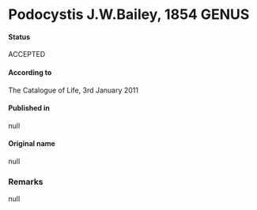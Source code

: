 Podocystis J.W.Bailey, 1854 GENUS
=======

#### Status
ACCEPTED

#### According to
The Catalogue of Life, 3rd January 2011

#### Published in
null

#### Original name
null

### Remarks
null